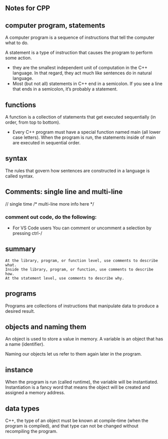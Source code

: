 ## Notes for CPP
## computer program, statements
A computer program is a sequence of instructions that tell the computer what to do. 

A statement is a type of instruction that causes the program to perform some action.
- they are the smallest independent unit of computation in the C++ language. In that regard, they act much like sentences do in natural language. 
- Most (but not all) statements in C++ end in a semicolon. If you see a line that ends in a semicolon, it’s probably a statement.

## functions
A function is a collection of statements that get executed sequentially (in order, from top to bottom).
- Every C++ program must have a special function named main (all lower case letters). When the program is run, the statements inside of main are executed in sequential order.

## syntax
The rules that govern how sentences are constructed in a language is called syntax.

## Comments: single line and multi-line
// single time
/* multi-line
   more info here */

### comment out code, do the following:
- For VS Code users
You can comment or uncomment a selection by pressing ctrl-/

## summary
    At the library, program, or function level, use comments to describe what.
    Inside the library, program, or function, use comments to describe how.
    At the statement level, use comments to describe why.

## programs
Programs are collections of instructions that manipulate data to produce a desired result.

## objects and naming them
An object is used to store a value in memory. A variable is an object that has a name (identifier).

Naming our objects let us refer to them again later in the program.

## instance
When the program is run (called runtime), the variable will be instantiated. Instantiation is a fancy word that means the 
object will be created and assigned a memory address. 

## data types
C++, the type of an object must be known at compile-time (when the program is compiled), and that type can not be changed without recompiling the program. 



